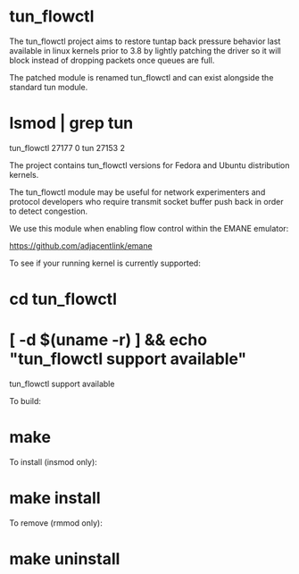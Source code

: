 tun_flowctl
===========
The tun_flowctl project aims to restore tuntap back pressure behavior last available in linux kernels prior to 3.8 by lightly patching the driver so it will block instead of dropping packets once queues are full.

The patched module is renamed tun_flowctl and can exist alongside the standard tun module.

  # lsmod | grep tun
  tun_flowctl            27177  0 
  tun                    27153  2 

The project contains tun_flowctl versions for Fedora and Ubuntu distribution kernels.

The tun_flowctl module may be useful for network experimenters and protocol developers who require transmit socket buffer push back in order to detect congestion.

We use this module when enabling flow control within the EMANE emulator:

   https://github.com/adjacentlink/emane 

To see if your running kernel is currently supported:

  # cd tun_flowctl
  # [ -d $(uname -r) ] && echo "tun_flowctl support available"
  tun_flowctl support available

To build:

  # make

To install (insmod only):

  # make install

To remove (rmmod only):

  # make uninstall

